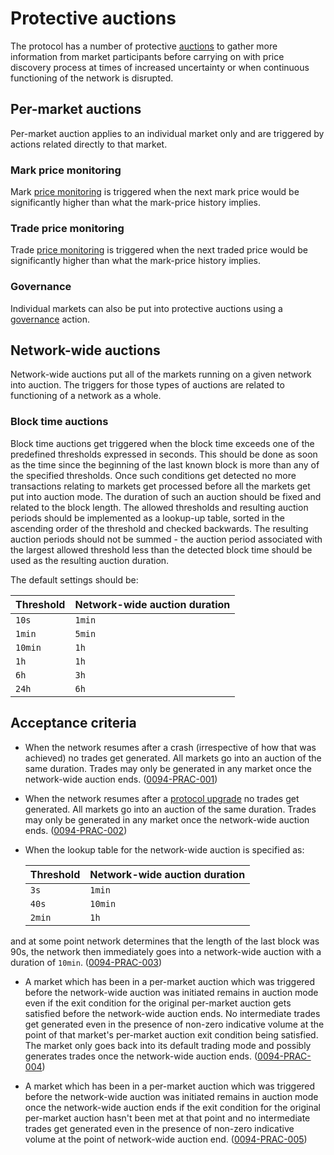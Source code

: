 # Protective auctions

The protocol has a number of protective [auctions](./0026-AUCT-auctions.md) to gather more information from market participants before carrying on with price discovery process at times of increased uncertainty or when continuous functioning of the network is disrupted.

## Per-market auctions

Per-market auction applies to an individual market only and are triggered by actions related directly to that market.

### Mark price monitoring  

Mark [price monitoring](./0032-PRIM-price_monitoring.md) is triggered when the next mark price would be significantly higher than what the mark-price history implies.

### Trade price  monitoring

Trade [price monitoring](./0032-PRIM-price_monitoring.md) is triggered when the next traded price would be significantly higher than what the mark-price history implies.

### Governance

Individual markets can also be put into protective auctions using a [governance](./0028-GOVE-governance.md#6-change-market-state) action.

## Network-wide auctions

Network-wide auctions put all of the markets running on a given network into auction. The triggers for those types of auctions are related to functioning of a network as a whole.

### Block time auctions

Block time auctions get triggered when the block time exceeds one of the predefined thresholds expressed in seconds. This should be done as soon as the time since the beginning of the last known block is more than any of the specified thresholds. Once such conditions get detected no more transactions relating to markets get processed before all the markets get put into auction mode. The duration of such an auction should be fixed and related to the block length.
The allowed thresholds and resulting auction periods should be implemented as a lookup-up table, sorted in the ascending order of the threshold and checked backwards. The resulting auction periods should not be summed - the auction period associated with the largest allowed threshold less than the detected block time should be used as the resulting auction duration.

The default settings should be:

  | Threshold | Network-wide auction duration |
  | --------- | ----------------------------- |
  | `10s`     | `1min`                        |
  | `1min`    | `5min`                        |
  | `10min`   | `1h`                          |
  | `1h`      | `1h`                          |
  | `6h`      | `3h`                         |
  | `24h`     | `6h`                         |

## Acceptance criteria

- When the network resumes after a crash (irrespective of how that was achieved) no trades get generated. All markets go into an auction of the same duration. Trades may only be generated in any market once the network-wide auction ends. (<a name="0094-PRAC-001" href="#0094-PRAC-001">0094-PRAC-001</a>)

- When the network resumes after a [protocol upgrade](./0075-PLUP-protocol_upgrades.md) no trades get generated. All markets go into an auction of the same duration. Trades may only be generated in any market once the network-wide auction ends. (<a name="0094-PRAC-002" href="#0094-PRAC-002">0094-PRAC-002</a>)

- When the lookup table for the network-wide auction is specified as:
  
  | Threshold | Network-wide auction duration |
  | --------- | ----------------------------- |
  | `3s`      | `1min`                        |
  | `40s`     | `10min`                       |
  | `2min`    | `1h`                          |

and at some point network determines that the length of the last block was 90s, the network then immediately goes into a network-wide auction with a duration of `10min`. (<a name="0094-PRAC-003" href="#0094-PRAC-003">0094-PRAC-003</a>)

- A market which has been in a per-market auction which was triggered before the network-wide auction was initiated remains in auction mode even if the exit condition for the original per-market auction gets satisfied before the network-wide auction ends. No intermediate trades get generated even in the presence of non-zero indicative volume at the point of that market's per-market auction exit condition being satisfied. The market only goes back into its default trading mode and possibly generates trades once the network-wide auction ends. (<a name="0094-PRAC-004" href="#0094-PRAC-004">0094-PRAC-004</a>)

- A market which has been in a per-market auction which was triggered before the network-wide auction was initiated remains in auction mode once the network-wide auction ends if the exit condition for the original per-market auction hasn't been met at that point and no intermediate trades get generated even in the presence of non-zero indicative volume at the point of network-wide auction end. (<a name="0094-PRAC-005" href="#0094-PRAC-005">0094-PRAC-005</a>)
